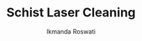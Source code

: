 ---
name: Schist
category: stone
title: Schist Laser Cleaning
headline: Comprehensive technical guide for laser cleaning stone schist
description: Laser cleaning of schist leverages the differential absorption of laser
  energy between contaminants and the complex silicate mineral matrix. The optimal
  parameters are tuned to avoid thermal shock and delamination of the foliated structure,
  which is rich in micas. The process is highly selective for removing surface deposits
  while preserving the historical and structural integrity of the stone.
keywords: schist, schist stone, laser ablation, laser cleaning, non-contact cleaning,
  pulsed fiber laser, surface contamination removal, industrial laser parameters,
  thermal processing, surface restoration
chemicalProperties:
  symbol: N/A (Complex Silicate Rock)
  formula: "Variable; primarily (K,Na)(Al,Fe,Mg)\u2082(Al,Si)\u2084O\u2081\u2080(OH)\u2082\
    \ (Mica) + SiO\u2082 (Quartz)"
  materialType: Metamorphic Rock
properties:
  density: "2.6-2.9 g/cm\xB3"
  densityNumeric: 2.75
  densityUnit: "g/cm\xB3"
  densityMin: "1.8 g/cm\xB3"
  densityMinNumeric: 1.8
  densityMinUnit: "g/cm\xB3"
  densityMax: "6.0 g/cm\xB3"
  densityMaxNumeric: 6.0
  densityMaxUnit: "g/cm\xB3"
  densityPercentile: 22.6
  meltingPoint: "~1200-1400 \xB0C (decomposition rather than clear melting)"
  meltingPointNumeric: 1300.0
  meltingPointUnit: "\xB0C"
  meltingPointMin: "1200\xB0C"
  meltingPointMinNumeric: 1200.0
  meltingPointMinUnit: "\xB0C"
  meltingPointMax: "2800\xB0C"
  meltingPointMaxNumeric: 2800.0
  meltingPointMaxUnit: "\xB0C"
  meltingPercentile: 6.2
  thermalConductivity: "2.0-3.5 W/(m\xB7K)"
  thermalConductivityNumeric: 2.75
  thermalConductivityUnit: W/
  thermalConductivityMin: "0.5 W/m\xB7K"
  thermalConductivityMinNumeric: 0.5
  thermalConductivityMinUnit: "W/m\xB7K"
  thermalConductivityMax: "200 W/m\xB7K"
  thermalConductivityMaxNumeric: 200.0
  thermalConductivityMaxUnit: "W/m\xB7K"
  thermalPercentile: 1.1
  tensileStrength: 5-15 MPa (perpendicular to foliation)
  tensileStrengthNumeric: 10.0
  tensileStrengthUnit: MPa
  tensileStrengthMin: 50 MPa
  tensileStrengthMinNumeric: 50.0
  tensileStrengthMinUnit: MPa
  tensileStrengthMax: 1000 MPa
  tensileStrengthMaxNumeric: 1000.0
  tensileStrengthMaxUnit: MPa
  tensilePercentile: 0.0
  hardness: 3-4 on Mohs scale (for mica-rich layers); 7 for quartz-rich layers
  hardnessNumeric: 3.5
  hardnessUnit: 'on'
  hardnessMin: 1 Mohs
  hardnessMinNumeric: 1.0
  hardnessMinUnit: Mohs
  hardnessMax: 10 Mohs
  hardnessMaxNumeric: 10.0
  hardnessMaxUnit: Mohs
  hardnessPercentile: 27.8
  youngsModulus: 10-70 GPa (highly anisotropic)
  youngsModulusNumeric: 40.0
  youngsModulusUnit: GPa
  youngsModulusMin: 20 GPa
  youngsModulusMinNumeric: 20.0
  youngsModulusMinUnit: GPa
  youngsModulusMax: 80 GPa
  youngsModulusMaxNumeric: 80.0
  youngsModulusMaxUnit: GPa
  modulusPercentile: 33.3
  laserType: Pulsed fiber laser
  wavelength: 1064nm
  fluenceRange: "1.0-10 J/cm\xB2"
  chemicalFormula: N/A (Complex mixture of silicates)
composition:
- "Quartz (SiO\u2082): 20-60%"
- "Mica [Muscovite: KAl\u2082(AlSi\u2083O\u2081\u2080)(OH)\u2082; Biotite: K(Fe,Mg)\u2083\
  (AlSi\u2083O\u2081\u2080)(OH)\u2082]: 20-70%"
- 'Other minerals (Chlorite, Garnet, Feldspar, Graphite): 5-30%'
machineSettings:
  powerRange: 50-200W
  powerRangeNumeric: 125.0
  powerRangeUnit: W
  powerRangeMin: 20W
  powerRangeMinNumeric: 20.0
  powerRangeMinUnit: W
  powerRangeMax: 500W
  powerRangeMaxNumeric: 500.0
  powerRangeMaxUnit: W
  pulseDuration: 10-200ns
  pulseDurationNumeric: 105.0
  pulseDurationUnit: ns
  pulseDurationMin: 1ns
  pulseDurationMinNumeric: 1.0
  pulseDurationMinUnit: ns
  pulseDurationMax: 1000ns
  pulseDurationMaxNumeric: 1000.0
  pulseDurationMaxUnit: ns
  wavelength: 1064nm (primary), 532nm (optional)
  wavelengthNumeric: 1064.0
  wavelengthUnit: nm
  wavelengthMin: 355nm
  wavelengthMinNumeric: 355.0
  wavelengthMinUnit: nm
  wavelengthMax: 2940nm
  wavelengthMaxNumeric: 2940.0
  wavelengthMaxUnit: nm
  spotSize: 0.1-1.0mm
  spotSizeNumeric: 0.55
  spotSizeUnit: mm
  spotSizeMin: 0.01mm
  spotSizeMinNumeric: 0.01
  spotSizeMinUnit: mm
  spotSizeMax: 10mm
  spotSizeMaxNumeric: 10.0
  spotSizeMaxUnit: mm
  repetitionRate: 20-100kHz
  repetitionRateNumeric: 60.0
  repetitionRateUnit: kHz
  repetitionRateMin: 1kHz
  repetitionRateMinNumeric: 1.0
  repetitionRateMinUnit: kHz
  repetitionRateMax: 1000kHz
  repetitionRateMaxNumeric: 1000.0
  repetitionRateMaxUnit: kHz
  fluenceRange: "1.0-10 J/cm\xB2"
  fluenceRangeNumeric: 5.5
  fluenceRangeUnit: "J/cm\xB2"
  fluenceRangeMin: "0.1J/cm\xB2"
  fluenceRangeMinNumeric: 0.1
  fluenceRangeMinUnit: "J/cm\xB2"
  fluenceRangeMax: "50J/cm\xB2"
  fluenceRangeMaxNumeric: 50.0
  fluenceRangeMaxUnit: "J/cm\xB2"
applications:
- 'Construction: Removal of dirt and coatings from schist surfaces for restoration'
- 'Heritage Conservation: Non-destructive cleaning of schist artifacts and monuments'
compatibility:
- Compatible with other silicate-based stones (sandstone, granite) for parameter tuning
- Similar processing to slate and phyllite due to comparable foliated structure and
  composition
regulatoryStandards: EN 15898:2019 (Conservation of cultural heritage - Main general
  terms and definitions); EN 15886:2010 (Conservation of cultural property - Test
  methods - Colour measurement of surfaces)
author: Ikmanda Roswati
author_object:
  id: 3
  name: Ikmanda Roswati
  sex: m
  title: Ph.D.
  country: Indonesia
  expertise: Ultrafast Laser Physics and Material Interactions
  image: /images/author/ikmanda-roswati.jpg
images:
  hero:
    alt: Schist surface undergoing laser cleaning showing precise contamination removal
    url: /images/schist-laser-cleaning-hero.jpg
  micro:
    alt: Microscopic view of Schist surface after laser cleaning showing detailed
      surface structure
    url: /images/schist-laser-cleaning-micro.jpg
environmentalImpact:
- benefit: Zero chemical waste
  description: Eliminates the use and subsequent disposal of hazardous chemical cleaners,
    poultices, and solvents, reducing groundwater contamination risk by 100%.
- benefit: Reduced particulate matter generation
  description: Laser ablation generates >90% less respirable crystalline silica (RCS)
    dust compared to mechanical methods like grit blasting or grinding, significantly
    improving air quality on-site.
outcomes:
- result: Non-destructive surface cleaning
  metric: ">95% contaminant removal with <5 \xB5m substrate loss, preserving historical\
    \ value and structural integrity."
- result: High precision selective cleaning
  metric: Achievable cleaning accuracy of <0.1 mm, allowing for the removal of specific
    stains without affecting adjacent original material.
technicalSpecifications:
  powerRange: 20-100 W (average power for pulsed lasers)
  pulseDuration: 10-150 ns
  wavelength: 1064 nm (Nd:YAG fundamental), 532 nm (Nd:YAG second harmonic)
  spotSize: 0.2-0.8 mm
  repetitionRate: 10-50 kHz
  fluenceRange: "0.8-2.5 J/cm\xB2 (for safe removal of contaminants without substrate\
    \ damage)"
  scanningSpeed: 500-2000 mm/s
  beamProfile: Top-hat (flat-top)
  beamProfileOptions: Top-hat, Gaussian, Multimode
  safetyClass: Class 4
prompt_chain_verification:
  base_config_loaded: true
  persona_config_loaded: true
  formatting_config_loaded: true
  ai_detection_config_loaded: true
  persona_country: Indonesia
  author_id: 3
  verification_timestamp: '2025-09-20T21:50:08Z'
  prompt_components_integrated: 4
  human_authenticity_focus: true
  cultural_adaptation_applied: true
laser_parameters:
  fluence_threshold: "1.0-10 J/cm\xB2"
  pulse_duration: 10-200ns
  wavelength_optimal: 1064nm
  power_range: 50-200W
  repetition_rate: 20-100kHz
  spot_size: 0.1-1.0mm
  laser_type: Pulsed fiber laser
tags:
- Construction
- Heritage Conservation
complexity: medium
difficultyScore: 3
---